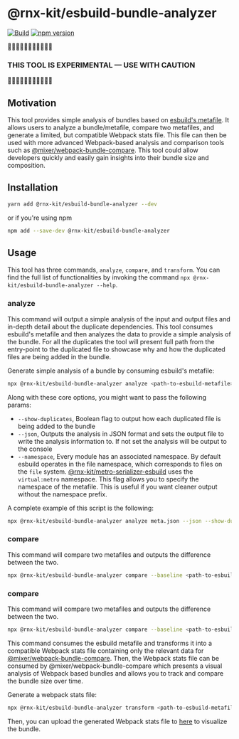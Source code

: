 # @rnx-kit/esbuild-bundle-analyzer

[![Build](https://github.com/microsoft/rnx-kit/actions/workflows/build.yml/badge.svg)](https://github.com/microsoft/rnx-kit/actions/workflows/build.yml)
[![npm version](https://img.shields.io/npm/v/@rnx-kit/esbuild-bundle-analyzer)](https://www.npmjs.com/package/@rnx-kit/esbuild-bundle-analyzer)

🚧🚧🚧🚧🚧🚧🚧🚧🚧🚧🚧

### THIS TOOL IS EXPERIMENTAL — USE WITH CAUTION

🚧🚧🚧🚧🚧🚧🚧🚧🚧🚧🚧

## Motivation

This tool provides simple analysis of bundles based on
[esbuild's metafile](https://esbuild.github.io/api/#metafile). It allows users
to analyze a bundle/metafile, compare two metafiles, and generate a limited, but
compatible Webpack stats file. This file can then be used with more advanced
Webpack-based analysis and comparison tools such as
[@mixer/webpack-bundle-compare](https://github.com/microsoft/webpack-bundle-compare).
This tool could allow developers quickly and easily gain insights into their
bundle size and composition.

## Installation

```sh
yarn add @rnx-kit/esbuild-bundle-analyzer --dev
```

or if you're using npm

```sh
npm add --save-dev @rnx-kit/esbuild-bundle-analyzer
```

## Usage

This tool has three commands, `analyze`, `compare`, and `transform`. You can
find the full list of functionalities by invoking the command
`npx @rnx-kit/esbuild-bundle-analyzer --help`.

### analyze

This command will output a simple analysis of the input and output files and
in-depth detail about the duplicate dependencies. This tool consumes esbuild's
metafile and then analyzes the data to provide a simple analysis of the bundle.
For all the duplicates the tool will present full path from the entry-point to
the duplicated file to showcase why and how the duplicated files are being added
in the bundle.

Generate simple analysis of a bundle by consuming esbuild's metafile:

```sh
npx @rnx-kit/esbuild-bundle-analyzer analyze <path-to-esbuild-metafile>
```

Along with these core options, you might want to pass the following params:

- `--show-duplicates`, Boolean flag to output how each duplicated file is being
  added to the bundle
- `--json`, Outputs the analysis in JSON format and sets the output file to
  write the analysis information to. If not set the analysis will be output to
  the console
- `--namespace`, Every module has an associated namespace. By default esbuild
  operates in the file namespace, which corresponds to files on the `file`
  system.
  [@rnx-kit/metro-serializer-esbuild](https://github.com/microsoft/rnx-kit/tree/main/packages/metro-serializer-esbuild)
  uses the `virtual:metro` namespace. This flag allows you to specify the
  namespace of the metafile. This is useful if you want cleaner output without
  the namespace prefix.

A complete example of this script is the following:

```sh
npx @rnx-kit/esbuild-bundle-analyzer analyze meta.json --json --show-duplicates --namespace virtual:metro
```

### compare

This command will compare two metafiles and outputs the difference between the
two.

```sh
npx @rnx-kit/esbuild-bundle-analyzer compare --baseline <path-to-esbuild-metafile> --candidate <path-to-esbuild-metafile>
```

### compare

This command will compare two metafiles and outputs the difference between the
two.

```sh
npx @rnx-kit/esbuild-bundle-analyzer compare --baseline <path-to-esbuild-metafile> --candidate <path-to-esbuild-metafile>
```

This command consumes the esbuild metafile and transforms it into a compatible
Webpack stats file containing only the relevant data for
[@mixer/webpack-bundle-compare](https://github.com/microsoft/webpack-bundle-compare).
Then, the Webpack stats file can be consumed by @mixer/webpack-bundle-compare
which presents a visual analysis of Webpack based bundles and allows you to
track and compare the bundle size over time.

Generate a webpack stats file:

```sh
npx @rnx-kit/esbuild-bundle-analyzer transform <path-to-esbuild-metafile> --output <path-to-webpack-stats-file>
```

Then, you can upload the generated Webpack stats file to
[here](https://happy-water-0887b0b1e.azurestaticapps.net/#/) to visualize the
bundle.
